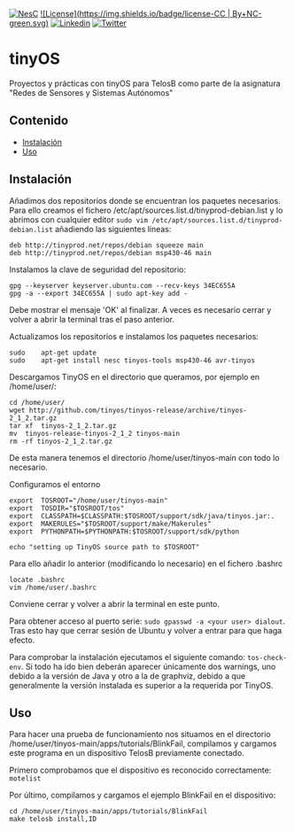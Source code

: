 [![NesC](https://img.shields.io/badge/NesC-1.3.5-yellow.svg)](http://nescc.sourceforge.net/) 
[![License](https://img.shields.io/badge/license-CC | By+NC-green.svg)](http://es.creativecommons.org/blog/licencias/) 
[![Linkedin](https://img.shields.io/badge/LinkedIn-Carlos-blue.svg)](https://es.linkedin.com/in/carlosrodriguezhernandez)
[![Twitter](https://img.shields.io/badge/Twitter-carrodher-blue.svg)](https://twitter.com/carrodher)

# tinyOS
Proyectos y prácticas con tinyOS para TelosB como parte de la asignatura "Redes de Sensores y Sistemas Autónomos"

## Contenido
* [Instalación](#instalación)
* [Uso](#uso)

## Instalación

Añadimos dos repositorios donde se encuentran los paquetes necesarios. Para ello creamos el fichero /etc/apt/sources.list.d/tinyprod-debian.list y lo abrimos con cualquier editor `sudo vim /etc/apt/sources.list.d/tinyprod-debian.list` añadiendo las siguientes líneas:

```
deb	http://tinyprod.net/repos/debian squeeze main
deb	http://tinyprod.net/repos/debian msp430-46 main
```

Instalamos la clave de seguridad del repositorio:

```
gpg --keyserver keyserver.ubuntu.com --recv-keys 34EC655A
gpg -a --export 34EC655A | sudo apt-key add -
```
Debe mostrar el mensaje 'OK' al finalizar. A veces es necesario cerrar y volver a abrir la terminal tras el paso anterior.

Actualizamos los repositorios e instalamos los paquetes necesarios:
```
sudo	apt-get	update
sudo	apt-get	install nesc tinyos-tools msp430-46 avr-tinyos
```

Descargamos TinyOS en el directorio que queramos, por ejemplo en /home/user/:
```
cd /home/user/
wget http://github.com/tinyos/tinyos-release/archive/tinyos-2_1_2.tar.gz
tar	xf	tinyos-2_1_2.tar.gz
mv	tinyos-release-tinyos-2_1_2	tinyos-main
rm -rf tinyos-2_1_2.tar.gz
```
De esta manera tenemos el directorio /home/user/tinyos-main con todo lo necesario.

Configuramos el entorno
```
export	TOSROOT="/home/user/tinyos-main"
export	TOSDIR="$TOSROOT/tos"
export  CLASSPATH=$CLASSPATH:$TOSROOT/support/sdk/java/tinyos.jar:.
export	MAKERULES="$TOSROOT/support/make/Makerules"
export	PYTHONPATH=$PYTHONPATH:$TOSROOT/support/sdk/python

echo "setting up TinyOS source path to $TOSROOT"
```

Para ello añadir lo anterior (modificando lo necesario) en el fichero .bashrc
```
locate .bashrc
vim /home/user/.bashrc
```

Conviene cerrar y volver a abrir la terminal en este punto.

Para obtener acceso al puerto serie: `sudo gpasswd -a <your user> dialout`. Tras esto hay que cerrar sesión de Ubuntu y volver a entrar para que haga efecto.

Para comprobar la instalación ejecutamos el siguiente comando: `tos-check-env`. Si todo ha ido bien deberán aparecer únicamente dos warnings, uno debido a la versión de Java y otro a la de graphviz, debido a que generalmente la versión instalada es superior a la requerida por TinyOS.

## Uso
Para hacer una prueba de funcionamiento nos situamos en el directorio /home/user/tinyos-main/apps/tutorials/BlinkFail, compilamos y cargamos este programa en un dispositivo TelosB previamente conectado.

Primero comprobamos que el dispositivo es reconocido correctamente: `motelist`

Por último, compilamos y cargamos el ejemplo BlinkFail en el dispositivo:
```
cd /home/user/tinyos-main/apps/tutorials/BlinkFail
make telosb install,ID
```
